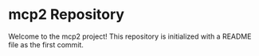 # mcp2 Repository

Welcome to the mcp2 project! This repository is initialized with a README file as the first commit.